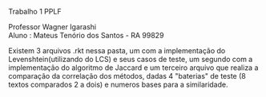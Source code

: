 Trabalho 1 PPLF

Professor Wagner Igarashi  
Aluno : Mateus Tenório dos Santos - RA 99829

Existem 3 arquivos .rkt nessa pasta, um com a implementação do Levenshtein(utilizando do LCS) e seus casos de teste, um segundo com a implementação do algoritmo de Jaccard e um terceiro arquivo que realiza a comparação da correlação dos métodos, dadas 4 "baterias" de teste (8 textos comparados 2 a dois) e numeros bases para a similaridade.
